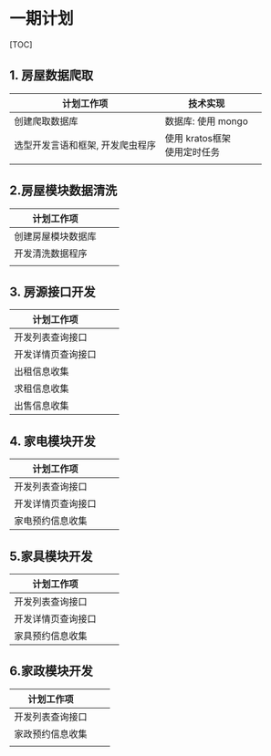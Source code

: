 # 一期计划

[TOC]

## 1. 房屋数据爬取

| 计划工作项                       | 技术实现                           |      |
| -------------------------------- | ---------------------------------- | ---- |
| 创建爬取数据库                   | 数据库: 使用 mongo<br />           |      |
| 选型开发言语和框架, 开发爬虫程序 | 使用 kratos框架<br /> 使用定时任务 |      |
|                                  |                                    |      |

## 2.房屋模块数据清洗

| 计划工作项         |      |      |
| ------------------ | ---- | ---- |
| 创建房屋模块数据库 |      |      |
| 开发清洗数据程序   |      |      |
|                    |      |      |

## 3. 房源接口开发

| 计划工作项         |      |      |
| ------------------ | ---- | ---- |
| 开发列表查询接口   |      |      |
| 开发详情页查询接口 |      |      |
| 出租信息收集       |      |      |
| 求租信息收集       |      |      |
| 出售信息收集       |      |      |

## 4. 家电模块开发

| 计划工作项         |      |      |
| ------------------ | ---- | ---- |
| 开发列表查询接口   |      |      |
| 开发详情页查询接口 |      |      |
| 家电预约信息收集   |      |      |

## 5.家具模块开发

| 计划工作项         |      |      |
| ------------------ | ---- | ---- |
| 开发列表查询接口   |      |      |
| 开发详情页查询接口 |      |      |
| 家具预约信息收集   |      |      |

## 6.家政模块开发

| 计划工作项       |      |      |
| ---------------- | ---- | ---- |
| 开发列表查询接口 |      |      |
| 家政预约信息收集 |      |      |
|                  |      |      |
